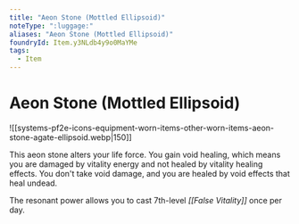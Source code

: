 ```yaml
---
title: "Aeon Stone (Mottled Ellipsoid)"
noteType: ":luggage:"
aliases: "Aeon Stone (Mottled Ellipsoid)"
foundryId: Item.y3NLdb4y9o0MaYMe
tags:
  - Item
---
```


# Aeon Stone (Mottled Ellipsoid)
![[systems-pf2e-icons-equipment-worn-items-other-worn-items-aeon-stone-agate-ellipsoid.webp|150]]

This aeon stone alters your life force. You gain void healing, which means you are damaged by vitality energy and not healed by vitality healing effects. You don't take void damage, and you are healed by void effects that heal undead.

The resonant power allows you to cast 7th-level _[[False Vitality]]_ once per day.
